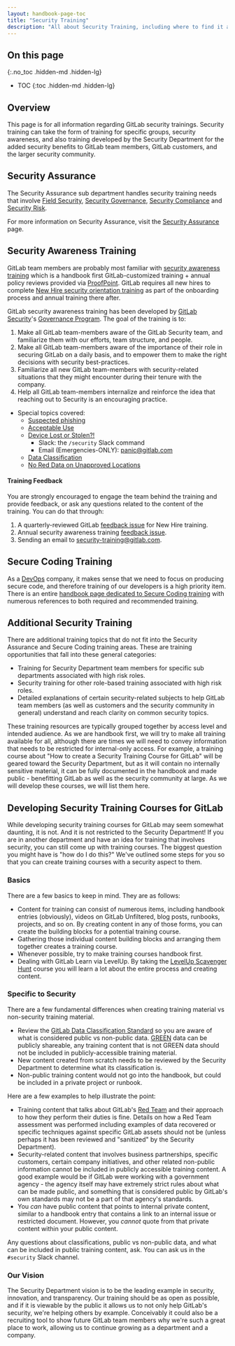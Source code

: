 ```yaml
---
layout: handbook-page-toc
title: "Security Training"
description: "All about Security Training, including where to find it and how to create it."
---
```


<link rel="stylesheet" type="text/css" href="/stylesheets/biztech.css" />

## On this page
{:.no_toc .hidden-md .hidden-lg}

- TOC
{:toc .hidden-md .hidden-lg}

## Overview
This page is for all information regarding GitLab security trainings. Security training can take the form of training for specific groups, security awareness, and also training developed by the Security Department for the added security benefits to GitLab team members, GitLab customers, and the larger security community.

## Security Assurance

The Security Assurance sub department handles security training needs that involve [Field Security](/handbook/security/security-assurance/field-security/), [Security Governance](/handbook/security/security-assurance/governance/), [Security Compliance](/handbook/security/security-assurance/security-compliance/index.html) and [Security Risk](/handbook/security/security-assurance/security-risk/).

For more information on Security Assurance, visit the [Security Assurance](/handbook/security/security-assurance/index.html) page.

## Security Awareness Training

GitLab team members are probably most familiar with [security awareness training](/handbook/security/security-assurance/governance/sec-awareness-training.html) which is a handbook first GitLab-customized training + annual policy reviews provided via [ProofPoint](https://gitlab.ws01-securityeducation.com/). GitLab requires all new hires to complete [New Hire security orientation training](https://about.gitlab.com/handbook/security/security-assurance/governance/sec-training.html#gitLab-security-awareness-training) as part of the onboarding process and annual training there after.

GitLab security awareness training has been developed by [GitLab Security](/handbook/security/)'s [Governance Program](/handbook/security/security-assurance/governance/). The goal of the training is to:

1. Make all GitLab team-members aware of the GitLab Security team, and familiarize them with our efforts, team structure, and people.
1. Make all GitLab team-members aware of the importance of their role in securing GitLab on a daily basis, and to empower them to make the right decisions with security best-practices.
1. Familiarize all new GitLab team-members with security-related situations that they might encounter during their tenure with the company.
1. Help all GitLab team-members internalize and reinforce the idea that reaching out to Security is an encouraging practice.

* Special topics covered:
  * [Suspected phishing](/handbook/security/#phishing-tests)
  * [Acceptable Use](/handbook/people-group/acceptable-use-policy/)
  * [Device Lost or Stolen?!](https://about.gitlab.com/handbook/security/#panic-email)
    * Slack: the `/security` Slack command
    * Email (Emergencies-ONLY): panic@gitlab.com
  * [Data Classification](/handbook/security/data-classification-standard.html)
  * [No Red Data on Unapproved Locations](/handbook/people-group/acceptable-use-policy/#security-and-proprietary-information)

#### Training Feedback
You are strongly encouraged to engage the team behind the training and provide feedback, or ask any questions related to the content of the training. You can do that through:
1. A quarterly-reviewed GitLab [feedback issue](https://gitlab.com/gitlab-com/gl-security/security-assurance/governance/security-awareness-training/security-awareness-training-program/-/issues/13) for New Hire training.
1. Annual security awareness training [feedback issue](https://gitlab.com/gitlab-com/gl-security/security-assurance/governance/security-awareness-training/security-awareness-training-program/-/issues/16).
1. Sending an email to security-training@gitlab.com.

## Secure Coding Training

As a [DevOps](https://about.gitlab.com/topics/devops/) company, it makes sense that we need to focus on producing secure code, and therefore training of our developers is a high priority item. There is an entire [handbook page dedicated to Secure Coding training](/handbook/security/secure-coding-training.html) with numerous references to both required and recommended training.

## Additional Security Training

There are additional training topics that do not fit into the Security Assurance and Secure Coding training areas. These are training opportunities that fall into these general categories:

* Training for Security Department team members for specific sub departments associated with high risk roles.
* Security training for other role-based training associated with high risk roles.
* Detailed explanations of certain security-related subjects to help GitLab team members (as well as customers and the security community in general) understand and reach clarity on common security topics.

These training resources are typically grouped together by access level and intended audience. As we are handbook first, we will try to make all training available for all, although there are times we will need to convey information that needs to be restricted for internal-only access. For example, a training course about "How to create a Security Training Course for GitLab" will be geared toward the Security Department, but as it will contain no internally sensitive material, it can be fully documented in the handbook and made public - benefitting GitLab as well as the security community at large. As we will develop these courses, we will list them here.

## Developing Security Training Courses for GitLab

While developing security training courses for GitLab may seem somewhat daunting, it is not. And it is not restricted to the Security Department! If you are in another department and have an idea for training that involves security, you can still come up with training courses. The biggest question you might have is "how do I do this?" We've outlined some steps for you so that you can create training courses with a security aspect to them.

### Basics

There are a few basics to keep in mind. They are as follows:

* Content for training can consist of numerous items, including handbook entries (obviously), videos on GitLab Unfiltered, blog posts, runbooks, projects, and so on. By creating content in any of those forms, you can create the building blocks for a potential training course.
* Gathering those individual content building blocks and arranging them together creates a training course.
* Whenever possible, try to make training courses handbook first.
* Dealing with GitLab Learn via LevelUp. By taking the [LevelUp Scavenger Hunt](https://levelup.gitlab.com/learn/course/level-up-scavenger-hunt/main/welcome-to-level-up?client=internal-team-members) course you will learn a lot about the entire process and creating content.

### Specific to Security

There are a few fundamental differences when creating training material vs non-security training material.

* Review the [GitLab Data Classification Standard](https://about.gitlab.com/handbook/security/data-classification-standard.html) so you are aware of what is considered public vs non-public data. [GREEN](https://about.gitlab.com/handbook/security/data-classification-standard.html#green) data can be publicly shareable, any training content that is not GREEN data should not be included in publicly-accessible training material.
* New content created from scratch needs to be reviewed by the Security Department to determine what its classification is.
* Non-public training content would not go into the handbook, but could be included in a private project or runbook.

Here are a few examples to help illustrate the point:
* Training content that talks about GitLab's [Red Team](https://about.gitlab.com/handbook/security/threat-management/red-team/) and their approach to how they perform their duties is fine. Details on how a Red Team assessment was performed including examples of data recovered or specific techniques against specific GitLab assets should not be (unless perhaps it has been reviewed and "sanitized" by the Security Department).
* Security-related content that involves business partnerships, specific customers, certain company initiatives, and other related non-public information cannot be included in publicly accessible training content. A good example would be if GitLab were working with a government agency - the agency itself may have extremely strict rules about what can be made public, and something that is considered public by GitLab's own standards may not be a part of that agency's standards.
* You _can_ have public content that points to internal private content, similar to a handbook entry that contains a link to an internal issue or restricted document. However, you _cannot_ quote from that private content within your public content.

Any questions about classifications, public vs non-public data, and what can be included in public training content, ask. You can ask us in the `#security` Slack channel.

### Our Vision

The Security Department vision is to be the leading example in security, innovation, and transparency. Our training should be as open as possible, and if it is viewable by the public it allows us to not only help GitLab's security, we're helping others by example. Conceivably it could also be a recruiting tool to show future GitLab team members why we're such a great place to work, allowing us to continue growing as a department and a company.
